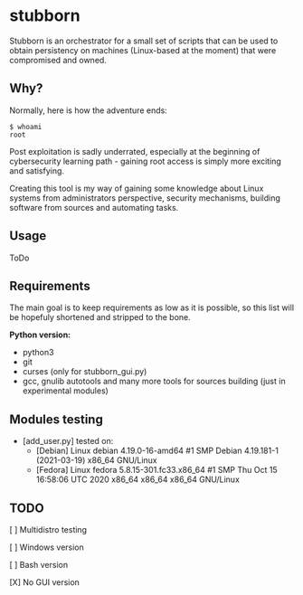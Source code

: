 # stubborn
Stubborn is an orchestrator for a small set of scripts that can be used to obtain persistency on machines (Linux-based at the moment) that were compromised and owned.


## Why?
Normally, here is how the adventure ends:
```
$ whoami
root
```
Post exploitation is sadly underrated, especially at the beginning of cybersecurity learning path - gaining root access is simply more exciting and satisfying.

Creating this tool is my way of gaining some knowledge about Linux systems from administrators perspective, security mechanisms, building software from sources and automating tasks.

## Usage
ToDo

## Requirements
The main goal is to keep requirements as low as it is possible, so this list will be hopefuly shortened and stripped to the bone.

**Python version:**
* python3
* git
* curses (only for stubborn_gui.py)
* gcc, gnulib autotools and many more tools for sources building (just in experimental modules)

## Modules testing
  * [add_user.py] tested on:
      - [Debian] Linux debian 4.19.0-16-amd64 #1 SMP Debian 4.19.181-1 (2021-03-19) x86_64 GNU/Linux
      - [Fedora] Linux fedora 5.8.15-301.fc33.x86_64 #1 SMP Thu Oct 15 16:58:06 UTC 2020 x86_64 x86_64 x86_64 GNU/Linux

## TODO
[ ] Multidistro testing

[ ] Windows version

[ ] Bash version

[X] No GUI version
